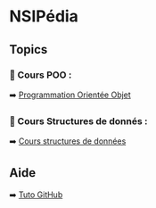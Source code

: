 # NSIPédia
## Topics

### 📁 Cours POO :
➡️ [Programmation Orientée Objet](https://github.com/h4r1cX/NSIpedia/blob/main/cours/poo.md)

### 📁 Cours Structures de donnés :
➡️ [Cours structures de données](https://github.com/h4r1cX/NSIpedia/blob/main/cours/structures_de_donn%C3%A9es.md)

## Aide

➡️ [Tuto GitHub](https://github.com/h4r1cX/NSIpedia/blob/main/tuto_github.md)
